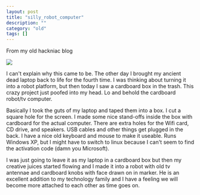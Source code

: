 ```yaml
---
layout: post
title: "silly_robot_computer"
description: ""
category: "old"
tags: []
---
```



From my old hackniac blog


![](http://hackniac.com/images/posts/relic/robot_computer.png)

I can't explain why this came to be. The other day I brought my ancient dead laptop back to life for the fourth time. I was thinking about turning it into a robot platform, but then today I saw a cardboard box in the trash. This crazy project just poofed into my head. Lo and behold the cardboard robot/tv computer.

Basically I took the guts of my laptop and taped them into a box. I cut a square hole for the screen. I made some nice stand-offs inside the box with cardboard for the actual computer. There are extra holes for the Wifi card, CD drive, and speakers. USB cables and other things get plugged in the back. I have a nice old keyboard and mouse to make it useable. Runs Windows XP, but I might have to switch to linux because I can't seem to find the activation code (damn you Microsoft).

I was just going to leave it as my laptop in a cardboard box but then my creative juices started flowing and I made it into a robot with old tv antennae and cardboard knobs with face drawn on in marker. He is an excellent addition to my technology family and I have a feeling we will become more attached to each other as time goes on.

